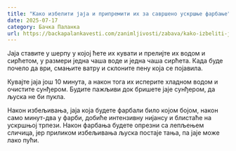 ```yaml
---
title: "Како избелити јаја и припремити их за савршено ускршње фарбање"
date: 2025-07-17
category: Бачка Паланка
url: https://backapalankavesti.com/zanimljivosti/zabava/kako-izbeliti-jaja-i-pripremiti-ih-za-savrseno-uskrsnje-farbanje-ju/
---
```


Јаја ставите у шерпу у којој ћете их кувати и прелијте их водом и сирћетом, у размери једна чаша воде и једна чаша сирћета. Када буде почело да ври, смањите ватру и склоните пену која се појавила.

Кувајте јаја још 10 минута, а након тога их исперите хладном водом и очистите сунђером. Будите пажљиви док бришете јаје сунђером, да љуска не би пукла.

Након избељивања, јаја која будете фарбали било којом бојом, након само минут-два у фарби, добиће интензивну нијансу и блистаће на ускршњој трпези. Након фарбања будете опрезни са лепљењем сличица, јер приликом избељивања љуска постаје тања, па јаје може лако пући.
